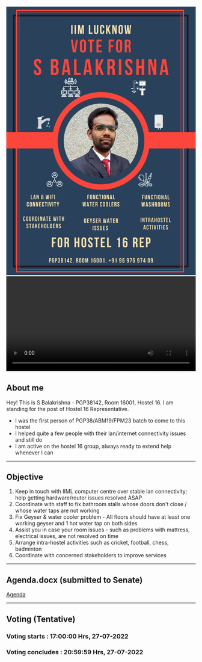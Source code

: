 ![](./PGP38142_16_Campaign_Poster.png)
<video src="https://user-images.githubusercontent.com/109454786/180874182-01aa8f38-9d3d-4318-9243-dfb32e9f4c7a.mp4" controls="controls" style="width: 100%; height:auto">
</video>

## About me
Hey! This is S Balakrishna - PGP38142, Room 16001, Hostel 16. I am standing for the post of Hostel 16 Representative.
- I was the first person of PGP38/ABM19/FPM23 batch to come to this hostel
- I helped quite a few people with their lan/internet connectivity issues and still do
- I am active on the hostel 16 group, always ready to extend help whenever I can

* * *

## Objective
1. Keep in touch with IIML computer centre over stable lan connectivity; help getting hardware/router issues resolved ASAP 
2. Coordinate with staff to fix bathroom stalls whose doors don't close / whose water taps are not working
3. Fix Geyser & water cooler problem - All floors should have at least one working geyser and 1 hot water tap on both sides
4. Assist you in case your room issues - such as problems with mattress, electrical issues, are not resolved on time
5. Arrange intra-hostel activities such as cricket, football, chess, badminton
6. Coordinate with concerned stakeholders to improve services

* * *

## Agenda.docx (submitted to Senate)

[Agenda](./PGP38142_16.pdf)

---

## Voting (Tentative)

### Voting starts : 17:00:00 Hrs, 27-07-2022
### Voting concludes : 20:59:59 Hrs, 27-07-2022

